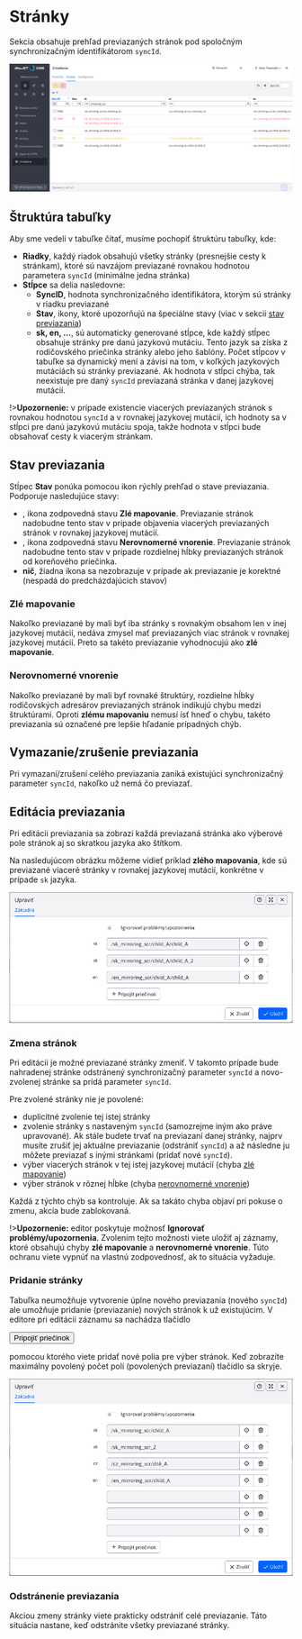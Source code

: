 # Stránky

Sekcia obsahuje prehľad previazaných stránok pod spoločným synchronizačným identifikátorom `syncId`.

![](docs_datatable.png)

## Štruktúra tabuľky

Aby sme vedeli v tabuľke čítať, musíme pochopiť štruktúru tabuľky, kde:

- **Riadky**, každý riadok obsahujú všetky stránky (presnejšie cesty k stránkam), ktoré sú navzájom previazané rovnakou hodnotou parametera `syncId` (minimálne jedna stránka)
- **Stĺpce** sa delia nasledovne:
  - **SyncID**, hodnota synchronizačného identifikátora, ktorým sú stránky v riadku previazané
  - **Stav**, ikony, ktoré upozorňujú na špeciálne stavy (viac v sekcii [stav previazania](./docs#stav-previazania))
  - **sk, en, ...**, sú automaticky generované stĺpce, kde každý stĺpec obsahuje stránky pre danú jazykovú mutáciu. Tento jazyk sa získa z rodičovského priečinka stránky alebo jeho šablóny. Počet stĺpcov v tabuľke sa dynamický mení a závisí na tom, v koľkých jazykových mutáciách sú stránky previazané. Ak hodnota v stĺpci chýba, tak neexistuje pre daný `syncId` previazaná stránka v danej jazykovej mutácií.

!>**Upozornenie:** v prípade existencie viacerých previazaných stránok s rovnakou hodnotou `syncId` a v rovnakej jazykovej mutácií, ich hodnoty sa v stĺpci pre danú jazykovú mutáciu spoja, takže hodnota v stĺpci bude obsahovať cesty k viacerým stránkam.

## Stav previazania

Stĺpec **Stav** ponúka pomocou ikon rýchly prehľad o stave previazania. Podporuje nasledujúce stavy:

- <i class="ti ti-exclamation-circle" style="color: #ff4b58;"></i>, ikona zodpovedná stavu **Zlé mapovanie**. Previazanie stránok nadobudne tento stav v prípade objavenia viacerých previazaných stránok v rovnakej jazykovej mutácií.
- <i class="ti ti-alert-triangle" style="color: #fabd00;"></i>, ikona zodpovedná stavu **Nerovnomerné vnorenie**. Previazanie stránok nadobudne tento stav v prípade rozdielnej hĺbky previazaných stránok od koreňového priečinka.
- **nič**, žiadna ikona sa nezobrazuje v prípade ak previazanie je korektné (nespadá do predcházdajúcich stavov)

### Zlé mapovanie

Nakoľko previazané by mali byť iba stránky s rovnakým obsahom len v inej jazykovej mutácií, nedáva zmysel mať previazaných viac stránok v rovnakej jazykovej mutácií. Preto sa takéto previazanie vyhodnocujú ako **zlé mapovanie**.

### Nerovnomerné vnorenie

Nakoľko previazané by mali byť rovnaké štruktúry, rozdielne hĺbky rodičovských adresárov previazaných stránok indikujú chybu medzi štruktúrami. Oproti **zlému mapovaniu** nemusí ísť hneď o chybu, takéto previazania sú označené pre lepšie hľadanie prípadných chýb.

## Vymazanie/zrušenie previazania

Pri vymazaní/zrušení celého previazania zaniká existujúci synchronizačný parameter `syncId`, nakoľko už nemá čo previazať.

## Editácia previazania

Pri editácii previazania sa zobrazí každá previazaná stránka ako výberové pole stránok aj so skratkou jazyka ako štítkom.

Na nasledujúcom obrázku môžeme vidieť príklad **zlého mapovania**, kde sú previazané viaceré stránky v rovnakej jazykovej mutácií, konkrétne v prípade `sk` jazyka.

![](doc_editor_A.png)

### Zmena stránok

Pri editácii je možné previazané stránky zmeniť. V takomto prípade bude nahradenej stránke odstránený synchronizačný parameter `syncId` a novo-zvolenej stránke sa pridá parameter `syncId`.

Pre zvolené stránky nie je povolené:

- duplicitné zvolenie tej istej stránky
- zvolenie stránky s nastaveným `syncId` (samozrejme iným ako práve upravované). Ak stále budete trvať na previazaní danej stránky, najprv musíte zrušiť jej aktuálne previazanie (odstrániť `syncId`) a až následne ju môžete previazať s inými stránkami (pridať nové `syncId`).
- výber viacerých stránok v tej istej jazykovej mutácií (chyba [zlé mapovanie](./docs#zlé-mapovanie))
- výber stránok v rôznej hĺbke (chyba [nerovnomerné vnorenie](./docs#nerovnomerné-vnorenie))

Každá z týchto chýb sa kontroluje. Ak sa takáto chyba objaví pri pokuse o zmenu, akcia bude zablokovaná.

!>**Upozornenie:** editor poskytuje možnosť **Ignorovať problémy/upozornenia**. Zvolením tejto možnosti viete uložiť aj záznamy, ktoré obsahujú chyby **zlé mapovanie** a **nerovnomerné vnorenie**. Túto ochranu viete vypnúť na vlastnú zodpovednosť, ak to situácia vyžaduje.

### Pridanie stránky

Tabuľka neumožňuje vytvorenie úplne nového previazania (nového `syncId`) ale umožňuje pridanie (previazanie) nových stránok k už existujúcim. V editore pri editácii záznamu sa nachádza tlačidlo

<button id="add-sync-btn" class="btn btn-outline-secondary" onclick="showNewSelector(groupsMirroringTable)">
    <i class="ti ti-plus"></i>
    <span> Pripojiť priečinok </span>
</button>

pomocou ktorého viete pridať nové polia pre výber stránok. Keď zobrazíte maximálny povolený počet polí (povolených previazaní) tlačidlo sa skryje.

![](groups_editor_B.png)

### Odstránenie previazania

Akciou zmeny stránky viete prakticky odstrániť celé previazanie. Táto situácia nastane, keď odstránite všetky previazané stránky.